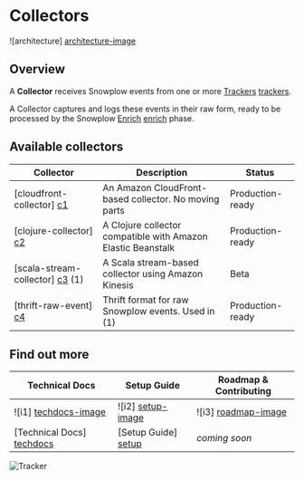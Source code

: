 # Collectors

![architecture] [architecture-image]

## Overview

A **Collector** receives Snowplow events from one or more [Trackers] [trackers].

A Collector captures and logs these events in their raw form, ready to be processed by the Snowplow [Enrich] [enrich] phase.

## Available collectors

| Collector                         | Description                                                  | Status           |
|-----------------------------------|--------------------------------------------------------------|------------------|
| [cloudfront-collector] [c1]       | An Amazon CloudFront-based collector. No moving parts        | Production-ready |
| [clojure-collector] [c2]          | A Clojure collector compatible with Amazon Elastic Beanstalk | Production-ready |
| [scala-stream-collector] [c3] (1) | A Scala stream-based collector using Amazon Kinesis          | Beta             |
| [thrift-raw-event] [c4]           | Thrift format for raw Snowplow events. Used in (1)           | Production-ready |

## Find out more

| Technical Docs              | Setup Guide           | Roadmap & Contributing               |         
|-----------------------------|-----------------------|--------------------------------------|
| ![i1] [techdocs-image]      | ![i2] [setup-image]   | ![i3] [roadmap-image]                |
| [Technical Docs] [techdocs] | [Setup Guide] [setup] | _coming soon_                        |

![Tracker](https://collector.snplow.com/i?&e=pv&page=2%20Collectors%20README&aid=snowplowgithub&p=web&tv=no-js-0.1.0)

[architecture-image]: https://d3i6fms1cm1j0i.cloudfront.net/github-wiki/images/2-collectors.png
[trackers]: https://github.com/snowplow/snowplow/tree/master/1-trackers
[enrich]: https://github.com/snowplow/snowplow/tree/master/3-enrich
[c1]: https://github.com/snowplow/snowplow/tree/master/2-collectors/cloudfront-collector
[c2]: https://github.com/snowplow/snowplow/tree/master/2-collectors/clojure-collector
[c3]: hhttps://github.com/snowplow/snowplow/tree/master/2-collectors/scala-stream-collector
[c4]: hhttps://github.com/snowplow/snowplow/tree/master/2-collectors/thrift-raw-event
[setup]: https://github.com/snowplow/snowplow/wiki/setting-up-a-collector
[techdocs]: https://github.com/snowplow/snowplow/wiki/collectors
[wiki]: https://github.com/snowplow/snowplow/wiki
[techdocs-image]: https://d3i6fms1cm1j0i.cloudfront.net/github/images/techdocs.png
[setup-image]: https://d3i6fms1cm1j0i.cloudfront.net/github/images/setup.png
[roadmap-image]: https://d3i6fms1cm1j0i.cloudfront.net/github/images/roadmap.png
